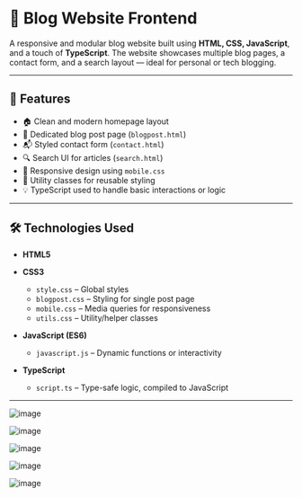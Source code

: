 # 📝 Blog Website Frontend

A responsive and modular blog website built using **HTML, CSS, JavaScript**, and a touch of **TypeScript**. The website showcases multiple blog pages, a contact form, and a search layout — ideal for personal or tech blogging.

---

## 📌 Features

- 🏠 Clean and modern homepage layout
- 📄 Dedicated blog post page (`blogpost.html`)
- 📬 Styled contact form (`contact.html`)
- 🔍 Search UI for articles (`search.html`)
- 📱 Responsive design using `mobile.css`
- 🎯 Utility classes for reusable styling
- 💡 TypeScript used to handle basic interactions or logic

---

## 🛠️ Technologies Used

- **HTML5**  
- **CSS3**  
  - `style.css` – Global styles  
  - `blogpost.css` – Styling for single post page  
  - `mobile.css` – Media queries for responsiveness  
  - `utils.css` – Utility/helper classes

- **JavaScript (ES6)**  
  - `javascript.js` – Dynamic functions or interactivity

- **TypeScript**  
  - `script.ts` – Type-safe logic, compiled to JavaScript

---



![image](https://github.com/user-attachments/assets/6befddaa-e796-40ca-a1af-895cb8991f85)

![image](https://github.com/user-attachments/assets/e7ad626a-93f5-4811-85e1-e84cfcd92e0b)

![image](https://github.com/user-attachments/assets/aa134818-020d-4f30-ad66-66742fa3a0db)

![image](https://github.com/user-attachments/assets/b2c41ff3-253a-497e-8224-b4f1ef977283)

![image](https://github.com/user-attachments/assets/67c409f5-43eb-440b-915f-ebb2d24d5144)




